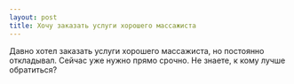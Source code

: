 ```yaml
---
layout: post 
title: Хочу заказать услуги хорошего массажиста 
--- 
```

Давно хотел заказать услуги хорошего массажиста, но постоянно откладывал. Сейчас уже нужно прямо срочно. Не знаете, к кому лучше обратиться?